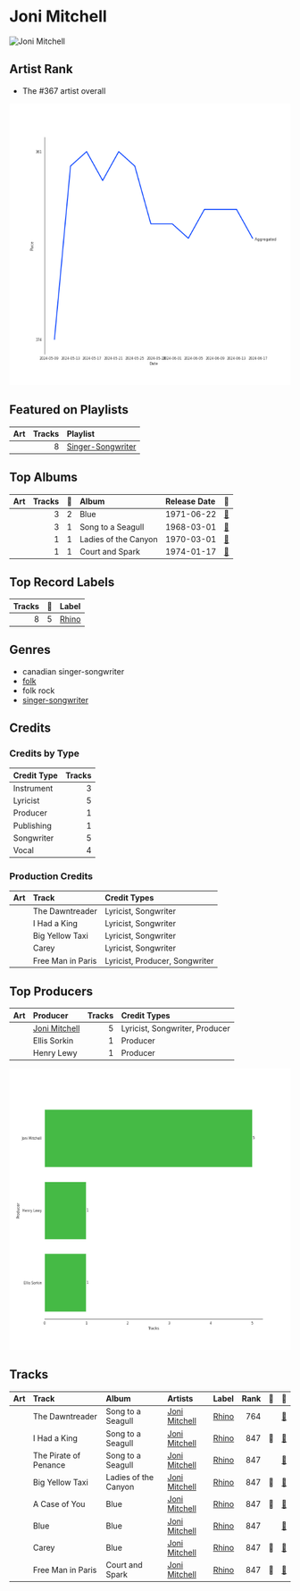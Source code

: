 
# Joni Mitchell


<img src="https://i.scdn.co/image/68cfb061951dbd44c95422a54cb70baec0722ca3" alt="Joni Mitchell" width="100" />

## Artist Rank
- The #367 artist overall

![Rank of Joni Mitchell over time](../../images/artists/joni_mitchell/rank_time_series.png)
## Featured on Playlists
| Art | Tracks | Playlist |
|:---|---:|:---|
| <img src="https://mosaic.scdn.co/640/ab67616d00001e02022b4010e20659300f42c375ab67616d00001e020e402844f1b6be3102d339f2ab67616d00001e02119ad2ebc0d33edf847ed8c6ab67616d00001e021946747b8692919f98918ec4" alt="" width="50" /> | 8 | [Singer-Songwriter](../../playlists/singer-songwriter/overview.md) |

## Top Albums

| Art | Tracks | 💚 | Album | Release Date | 🔗 |
|:---|---:|---:|:---|:---|:---|
| <img src="https://i.scdn.co/image/ab67616d0000b273e79dc1438d650f426b5e99a7" alt="" width="50" /> | 3 | 2 | Blue | 1971-06-22 | [🔗](https://open.spotify.com/album/1vz94WpXDVYIEGja8cjFNa) |
| <img src="https://i.scdn.co/image/ab67616d0000b273e12c4f1b0c312675b67b6b0e" alt="" width="50" /> | 3 | 1 | Song to a Seagull | 1968-03-01 | [🔗](https://open.spotify.com/album/6rg3WTvmv68Vd6tgR0yS0E) |
| <img src="https://i.scdn.co/image/ab67616d0000b273b80ea8399313aeffb10b0acb" alt="" width="50" /> | 1 | 1 | Ladies of the Canyon | 1970-03-01 | [🔗](https://open.spotify.com/album/7JOdtLDLyXJIppDRB7kxr9) |
| <img src="https://i.scdn.co/image/ab67616d0000b2739569f3e5cca8dce07cc7e5a7" alt="" width="50" /> | 1 | 1 | Court and Spark | 1974-01-17 | [🔗](https://open.spotify.com/album/2akjxkzFolkeV72Yyv5KrM) |

## Top Record Labels

| Tracks | 💚 | Label |
|---:|---:|:---|
| 8 | 5 | [Rhino](../../labels/rhino/overview.md) |

## Genres

- canadian singer-songwriter
- [folk](../../genres/folk/overview.md)
- folk rock
- [singer-songwriter](../../genres/singer-songwriter/overview.md)

## Credits

### Credits by Type

| Credit Type | Tracks |
|:---|---:|
| Instrument | 3 |
| Lyricist | 5 |
| Producer | 1 |
| Publishing | 1 |
| Songwriter | 5 |
| Vocal | 4 |

### Production Credits

| Art | Track | Credit Types |
|:---|:---|:---|
| <img src="https://i.scdn.co/image/ab67616d0000b273e12c4f1b0c312675b67b6b0e" alt="" width="50" /> | The Dawntreader | Lyricist, Songwriter |
| <img src="https://i.scdn.co/image/ab67616d0000b273e12c4f1b0c312675b67b6b0e" alt="" width="50" /> | I Had a King | Lyricist, Songwriter |
| <img src="https://i.scdn.co/image/ab67616d0000b273b80ea8399313aeffb10b0acb" alt="" width="50" /> | Big Yellow Taxi | Lyricist, Songwriter |
| <img src="https://i.scdn.co/image/ab67616d0000b273e79dc1438d650f426b5e99a7" alt="" width="50" /> | Carey | Lyricist, Songwriter |
| <img src="https://i.scdn.co/image/ab67616d0000b2739569f3e5cca8dce07cc7e5a7" alt="" width="50" /> | Free Man in Paris | Lyricist, Producer, Songwriter |

## Top Producers

| Art | Producer | Tracks | Credit Types |
|:---|:---|---:|:---|
| <img src="https://i.scdn.co/image/68cfb061951dbd44c95422a54cb70baec0722ca3" alt="" width="50" /> | [Joni Mitchell](overview.md) | 5 | Lyricist, Songwriter, Producer |
| | Ellis Sorkin | 1 | Producer |
| | Henry Lewy | 1 | Producer |

![Bar chart of top 3 producers](../../images/artists/joni_mitchell/producers.png)
## Tracks

| Art | Track | Album | Artists | Label | Rank | 💚 | 🔗 |
|:---|:---|:---|:---|:---|---:|:---|:---|
| <img src="https://i.scdn.co/image/ab67616d0000b273e12c4f1b0c312675b67b6b0e" alt="" width="50" /> | The Dawntreader | Song to a Seagull | [Joni Mitchell](overview.md) | [Rhino](../../labels/rhino) | 764 | | [🔗](https://open.spotify.com/track/0KE9YElZqPumrpm9ovtXlN) |
| <img src="https://i.scdn.co/image/ab67616d0000b273e12c4f1b0c312675b67b6b0e" alt="" width="50" /> | I Had a King | Song to a Seagull | [Joni Mitchell](overview.md) | [Rhino](../../labels/rhino) | 847 | 💚 | [🔗](https://open.spotify.com/track/6rj2z2taVIxPRnzx5LJkGm) |
| <img src="https://i.scdn.co/image/ab67616d0000b273e12c4f1b0c312675b67b6b0e" alt="" width="50" /> | The Pirate of Penance | Song to a Seagull | [Joni Mitchell](overview.md) | [Rhino](../../labels/rhino) | 847 | | [🔗](https://open.spotify.com/track/53QbBfo0PTUKfOBM0YoPU7) |
| <img src="https://i.scdn.co/image/ab67616d0000b273b80ea8399313aeffb10b0acb" alt="" width="50" /> | Big Yellow Taxi | Ladies of the Canyon | [Joni Mitchell](overview.md) | [Rhino](../../labels/rhino) | 847 | 💚 | [🔗](https://open.spotify.com/track/6UkMcAA19lTdjs22jtB7o2) |
| <img src="https://i.scdn.co/image/ab67616d0000b273e79dc1438d650f426b5e99a7" alt="" width="50" /> | A Case of You | Blue | [Joni Mitchell](overview.md) | [Rhino](../../labels/rhino) | 847 | 💚 | [🔗](https://open.spotify.com/track/7shVwhUdVbHpykOfbzvDc1) |
| <img src="https://i.scdn.co/image/ab67616d0000b273e79dc1438d650f426b5e99a7" alt="" width="50" /> | Blue | Blue | [Joni Mitchell](overview.md) | [Rhino](../../labels/rhino) | 847 | | [🔗](https://open.spotify.com/track/1yWIsH3TC51gmzvQxZNCQC) |
| <img src="https://i.scdn.co/image/ab67616d0000b273e79dc1438d650f426b5e99a7" alt="" width="50" /> | Carey | Blue | [Joni Mitchell](overview.md) | [Rhino](../../labels/rhino) | 847 | 💚 | [🔗](https://open.spotify.com/track/11dUk8E2z8Oj1JURwl7GJd) |
| <img src="https://i.scdn.co/image/ab67616d0000b2739569f3e5cca8dce07cc7e5a7" alt="" width="50" /> | Free Man in Paris | Court and Spark | [Joni Mitchell](overview.md) | [Rhino](../../labels/rhino) | 847 | 💚 | [🔗](https://open.spotify.com/track/2by5mqpQ1ZP2G5FOIccMnu) |
